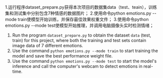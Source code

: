 1.运行程序dataset_prepare.py获得本次项目的数据集data（test、teain），训练集和测试集中分别包含7种情感的数据图片；
2.使用命令python emotions.py --mode train使模型开始训练，并保存最佳效果权重文件；
3.使用命令python emotions.py --mode test使模型开始推理，并调用电脑摄像头实时检测情绪；
1. Run the program `dataset_prepare.py` to obtain the dataset `data` (test, train) for this project, where both the training and test sets contain image data of 7 different emotions.
2. Use the command `python emotions.py --mode train` to start training the model and save the best performance weight file.
3. Use the command `python emotions.py --mode test` to start the model's inference and call the computer's webcam to detect emotions in real-time.
